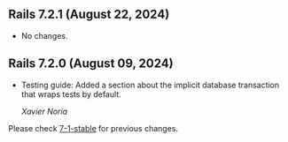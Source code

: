 ## Rails 7.2.1 (August 22, 2024) ##

*   No changes.


## Rails 7.2.0 (August 09, 2024) ##

*   Testing guide: Added a section about the implicit database transaction that
    wraps tests by default.

    *Xavier Noria*

Please check [7-1-stable](https://github.com/rails/rails/blob/7-1-stable/guides/CHANGELOG.md) for previous changes.
